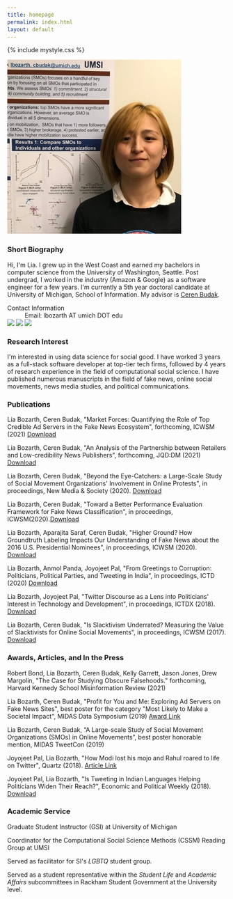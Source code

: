 ```yaml
---
title: homepage
permalink: index.html
layout: default
---
```

{% include mystyle.css %}

<div id="intro" class="sec_div">
	<div class="profile_div">
		<img id="profile_image" src="assets/pics/profile3.jpg" />
	</div>
	<div class="profile_div">
        <h3>Short Biography</h3>
        <p>Hi, I'm Lia. I grew up in the West Coast and earned my bachelors in computer science from the University of Washington, Seattle. Post undergrad, I worked in the industry (Amazon &amp; Google) as a software engineer for a few years. I'm currently a 5th year doctoral candidate at University of Michigan, School of Information. My advisor is <a href="http://cbudak.com/index.html">Ceren Budak</a>.</p>
            <div id="contact_info">
                <dl>
                <dt>Contact Information</dt>
                <dd>Email: lbozarth AT umich DOT edu</dd>
                            <a href="https://twitter.com/lia_bozarth"><img id="twitter" class="logo_img" src="{{relative}}assets/pics/twitter.png"/></a>
                            <a href="https://www.linkedin.com/in/lia-bozarth-697266140"><img id="linkedin" class="logo_img" src="{{relative}}assets/pics/linkedin.png"  /></a>
                            <a href="https://github.com/lbozarth"><img id="github" class="logo_img_long" src="{{relative}}assets/pics/github.png"  /></a>
                </dl>
		</div>
	</div>
<div>

<div id="interests" class="sec_div">
<h3>Research Interest</h3>
<p>I'm interested in using data science for social good. I have worked 3 years as a full-stack software developer at top-tier tech firms, followed by 4 years of research experience in the field of computational social science. I have published numerous manuscripts in the field of fake news, online social movements, news media studies, and political communications.
</p>
</div>

<div id="publication" class="sec_div">
<h3>Publications</h3>
<p>Lia Bozarth, Ceren Budak, "Market Forces: Quantifying the Role of Top Credible Ad Servers in the Fake News Ecosystem", forthcoming, ICWSM (2021) <a href="https://lbozarth.github.io/assets/static/adsICWSM.pdf">Download</a></p>
<p>Lia Bozarth, Ceren Budak, "An Analysis of the Partnership between Retailers and Low-credibility News Publishers", forthcoming, JQD:DM (2021) <a href="https://lbozarth.github.io/assets/static/ads_jqddm.pdf">Download</a></p>
<p>Lia Bozarth, Ceren Budak, "Beyond the Eye-Catchers: a Large-Scale Study of Social Movement Organizations' Involvement in Online Protests", in proceedings, New Media & Society (2020). <a href="https://lbozarth.github.io/assets/static/NMS2020.pdf">Download</a></p>
<p>Lia Bozarth, Ceren Budak, "Toward a Better Performance Evaluation Framework for Fake News Classification", in proceedings, ICWSM(2020).<a href="https://lbozarth.github.io/assets/static/clf_eval.pdf">Download</a></p>
<p>Lia Bozarth, Aparajita Saraf, Ceren Budak, "Higher Ground? How Groundtruth Labeling Impacts Our Understanding of Fake News about the 2016 U.S. Presidential Nominees", in proceedings, ICWSM (2020). <a href="https://lbozarth.github.io/assets/static/groundtruth.pdf">Download</a></p>
<p>Lia Bozarth, Anmol Panda, Joyojeet Pal, "From Greetings to Corruption: Politicians, Political Parties, and Tweeting in India", in proceedings, ICTD (2020) <a href="https://lbozarth.github.io/assets/static/corruption.pdf">Download</a></p>
<p>Lia Bozarth, Joyojeet Pal, "Twitter Discourse as a Lens into Politicians' Interest in Technology and Development", in proceedings, ICTDX (2018). <a href="https://lbozarth.github.io/assets/static/ICTDX_poster.pdf">Download</a></p>
<p>Lia Bozarth, Ceren Budak, "Is Slacktivism Underrated? Measuring the Value of Slacktivists for Online Social Movements", in proceedings, ICWSM (2017). <a href="https://lbozarth.github.io/assets/static/slack.pdf">Download</a></p>
</div>

<div id="thepress" class="sec_div">
<h3>Awards, Articles, and In the Press</h3>
<p>Robert Bond, Lia Bozarth, Ceren Budak, Kelly Garrett, Jason Jones, Drew Margolin, "The Case for Studying Obscure Falsehoods." forthcoming, Harvard Kennedy School Misinformation Review (2021)</p>
<p>Lia Bozarth, Ceren Budak, "Profit for You and Me: Exploring Ad Servers on Fake News Sites", best poster for the category "Most Likely to Make a Societal Impact", MIDAS Data Symposium (2019) <a href="https://midas.umich.edu/2019-symposium-winners/">Award Link</a></p>
<p>Lia Bozarth, Ceren Budak, “A Large-scale Study of Social Movement Organizations (SMOs) in Online Movements”, best poster honorable mention, MIDAS TweetCon (2019)</p>
<p>Joyojeet Pal, Lia Bozarth, "How Modi lost his mojo and Rahul roared to life on Twitter", Quartz (2018). <a href="https://qz.com/india/1441312/how-narendra-modi-rahul-gandhi-have-performed-on-indian-twitter/">Article Link</a></p>
<p>Joyojeet Pal, Lia Bozarth, "Is Tweeting in Indian Languages Helping Politicians Widen Their Reach?", Economic and Political Weekly (2018). <a href="https://lbozarth.github.io/assets/static/epw_01.pdf">Download</a></p>
</div>

<div id="service" class="sec_div">
<h3>Academic Service</h3>
<p>Graduate Student Instructor (GSI) at University of Michigan</p>
<p>Coordinator for the Computational Social Science Methods (CSSM) Reading Group at UMSI</p>
<p>Served as facilitator for SI's <i>LGBTQ</i> student group.</p>
<p>Served as a student representative within the <i>Student Life</i> and <i>Academic Affairs</i> subcommittees in Rackham Student Government at the University level. </p>
</div>

